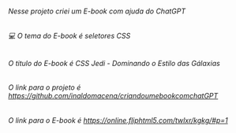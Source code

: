 ###### Nesse projeto criei um E-book com ajuda do ChatGPT <br>
###### :computer:  O tema do E-book é seletores CSS <br>
###### O titulo do E-book é CSS Jedi - Dominando o Estilo das Gálaxias <br>
###### O link para o projeto é https://github.com/inaldomacena/criandoumebookcomchatGPT  <br>
###### O link para o E-book é  https://online.fliphtml5.com/twlxr/kgkg/#p=1
